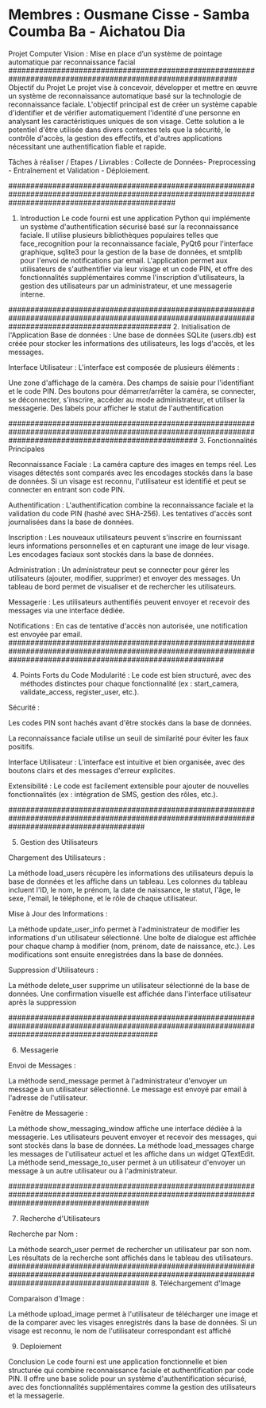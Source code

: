 # Membres : Ousmane Cisse - Samba Coumba Ba - Aichatou Dia
Projet Computer Vision : Mise en place d’un système de pointage automatique par reconnaissance facial
############################################################################################################
Objectif du Projet
Le projet vise à concevoir, développer et mettre en œuvre un système de reconnaissance automatique basé sur la technologie de reconnaissance faciale. L'objectif principal est de créer un système capable d'identifier et de vérifier automatiquement l'identité d'une personne en analysant les caractéristiques uniques de son visage. Cette solution a le potentiel d'être utilisée dans divers contextes tels que la sécurité, le contrôle d'accès, la gestion des effectifs, et d'autres applications nécessitant une authentification fiable et rapide.

Tâches à réaliser / Etapes / Livrables : Collecte de Données- Preprocessing - Entraînement et Validation - Déploiement.

######################################################################################################################################################
1. Introduction
Le code fourni est une application Python qui implémente un système d'authentification sécurisé basé sur la reconnaissance faciale. Il utilise plusieurs bibliothèques populaires telles que face_recognition pour la reconnaissance faciale, PyQt6 pour l'interface graphique, sqlite3 pour la gestion de la base de données, et smtplib pour l'envoi de notifications par email. L'application permet aux utilisateurs de s'authentifier via leur visage et un code PIN, et offre des fonctionnalités supplémentaires comme l'inscription d'utilisateurs, la gestion des utilisateurs par un administrateur, et une messagerie interne.

#####################################################################################################################################################
2. Initialisation de l'Application
Base de données : Une base de données SQLite (users.db) est créée pour stocker les informations des utilisateurs, les logs d'accès, et les messages.

Interface Utilisateur : L'interface est composée de plusieurs éléments :

Une zone d'affichage de la caméra.
Des champs de saisie pour l'identifiant et le code PIN.
Des boutons pour démarrer/arrêter la caméra, se connecter, se déconnecter, s'inscrire, accéder au mode administrateur, et utiliser la messagerie.
Des labels pour afficher le statut de l'authentification

###########################################################################################################################################################
3. Fonctionnalités Principales

Reconnaissance Faciale :
La caméra capture des images en temps réel.
Les visages détectés sont comparés avec les encodages stockés dans la base de données.
Si un visage est reconnu, l'utilisateur est identifié et peut se connecter en entrant son code PIN.

Authentification :
L'authentification combine la reconnaissance faciale et la validation du code PIN (hashé avec SHA-256).
Les tentatives d'accès sont journalisées dans la base de données.

Inscription :
Les nouveaux utilisateurs peuvent s'inscrire en fournissant leurs informations personnelles et en capturant une image de leur visage.
Les encodages faciaux sont stockés dans la base de données.

Administration :
Un administrateur peut se connecter pour gérer les utilisateurs (ajouter, modifier, supprimer) et envoyer des messages.
Un tableau de bord permet de visualiser et de rechercher les utilisateurs.

Messagerie :
Les utilisateurs authentifiés peuvent envoyer et recevoir des messages via une interface dédiée.

Notifications : 
En cas de tentative d'accès non autorisée, une notification est envoyée par email.
#################################################################################################################################################################

4. Points Forts du Code
Modularité : Le code est bien structuré, avec des méthodes distinctes pour chaque fonctionnalité (ex : start_camera, validate_access, register_user, etc.).

Sécurité :

Les codes PIN sont hachés avant d'être stockés dans la base de données.

La reconnaissance faciale utilise un seuil de similarité pour éviter les faux positifs.

Interface Utilisateur : L'interface est intuitive et bien organisée, avec des boutons clairs et des messages d'erreur explicites.

Extensibilité : Le code est facilement extensible pour ajouter de nouvelles fonctionnalités (ex : intégration de SMS, gestion des rôles, etc.).

###############################################################################################################################################

5. Gestion des Utilisateurs

Chargement des Utilisateurs :

La méthode load_users récupère les informations des utilisateurs depuis la base de données et les affiche dans un tableau.
Les colonnes du tableau incluent l'ID, le nom, le prénom, la date de naissance, le statut, l'âge, le sexe, l'email, le téléphone, et le rôle de chaque utilisateur.

Mise à Jour des Informations :

La méthode update_user_info permet à l'administrateur de modifier les informations d'un utilisateur sélectionné.
Une boîte de dialogue est affichée pour chaque champ à modifier (nom, prénom, date de naissance, etc.).
Les modifications sont ensuite enregistrées dans la base de données.

Suppression d'Utilisateurs :

La méthode delete_user supprime un utilisateur sélectionné de la base de données.
Une confirmation visuelle est affichée dans l'interface utilisateur après la suppression

##################################################################################################################################################

6. Messagerie
   
Envoi de Messages :

La méthode send_message permet à l'administrateur d'envoyer un message à un utilisateur sélectionné.
Le message est envoyé par email à l'adresse de l'utilisateur.

Fenêtre de Messagerie :

La méthode show_messaging_window affiche une interface dédiée à la messagerie.
Les utilisateurs peuvent envoyer et recevoir des messages, qui sont stockés dans la base de données.
La méthode load_messages charge les messages de l'utilisateur actuel et les affiche dans un widget QTextEdit.
La méthode send_message_to_user permet à un utilisateur d'envoyer un message à un autre utilisateur ou à l'administrateur.

################################################################################################################################################

7. Recherche d'Utilisateurs

Recherche par Nom :

La méthode search_user permet de rechercher un utilisateur par son nom.
Les résultats de la recherche sont affichés dans le tableau des utilisateurs.
################################################################################################################################################
8. Téléchargement d'Image

Comparaison d'Image :

La méthode upload_image permet à l'utilisateur de télécharger une image et de la comparer avec les visages enregistrés dans la base de données.
Si un visage est reconnu, le nom de l'utilisateur correspondant est affiché

9. Deploiement
    
Conclusion 
Le code fourni est une application fonctionnelle et bien structurée qui combine reconnaissance faciale et authentification par code PIN. Il offre une base solide pour un système d'authentification sécurisé, avec des fonctionnalités supplémentaires comme la gestion des utilisateurs et la messagerie.
